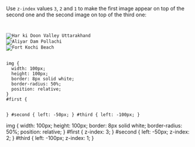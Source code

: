 Use `z-index` values `3`, `2`
and
`1` to make the first image
appear on top of the second one
and
the second image on top of the third one:

<codeblock language="css" type="exercise" testMode="fixedInput">
<code>
<panel language="html">
<img id="first" src="har-ki-doon-valley-uttarakhand-square.jpg" alt="Har ki Doon Valley Uttarakhand"/>
<img id="second" src="aliyar-dam-pollachi.jpg" alt="Aliyar Dam Pollachi"/>
<img id="third" src="fort-kochi-beach-square.jpg" alt="Fort Kochi Beach"/>
</panel>
<panel language="css">
img {
  width: 100px;
  height: 100px;
  border: 8px solid white;
  border-radius: 50%;
  position: relative;
}
#first {

}
#second {
  left: -50px;
}
#third {
  left: -100px;
}
</panel>
</code>

<solution>
img {
  width: 100px;
  height: 100px;
  border: 8px solid white;
  border-radius: 50%;
  position: relative;
}
#first {
  z-index: 3;
}
#second {
  left: -50px;
  z-index: 2;
}
#third {
  left: -100px;
  z-index: 1;
}
</solution>
</codeblock>